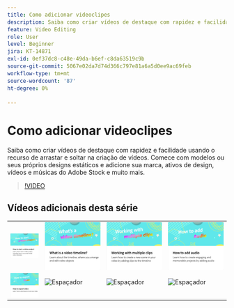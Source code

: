 ```yaml
---
title: Como adicionar videoclipes
description: Saiba como criar vídeos de destaque com rapidez e facilidade usando o recurso de arrastar e soltar na criação de vídeos
feature: Video Editing
role: User
level: Beginner
jira: KT-14871
exl-id: 0ef37dc8-c48e-49da-b6ef-c8da63519c9b
source-git-commit: 5067e02da7d74d366c797e81a6a5d0ee9ac69feb
workflow-type: tm+mt
source-wordcount: '87'
ht-degree: 0%

---
```


# Como adicionar videoclipes

Saiba como criar vídeos de destaque com rapidez e facilidade usando o recurso de arrastar e soltar na criação de vídeos. Comece com modelos ou seus próprios designs estáticos e adicione sua marca, ativos de design, vídeos e músicas do Adobe Stock e muito mais.

>[!VIDEO](https://video.tv.adobe.com/v/3427071?quality=12&learn=on&hidetitle=true)

## Vídeos adicionais desta série

<table style="table-layout:fixed">
<tr>
   <td>
         <a href="start-video.md">
            <img alt="Como iniciar um projeto de vídeo" src="assets/start-video.png" />
         </a>
   </td>
   <td>
         <a href="video-timeline.md">
            <img alt="O que é uma linha de tempo de vídeo?" src="assets/video-timeline.png" />
         </a>
   </td>
   <td>
         <a href="multiple-clips.md">
            <img alt="Trabalhar com vários clipes" src="assets/multiple-clips.png" />
         </a>
   </td>
   <td>
         <a href="add-audio-video.md">
            <img alt="Como adicionar áudio" src="assets/add-audio-video.png" />
         </a>
   </td>
</tr>
<tr>
    <td>
         <a href="export-video.md">
            <img alt="Como exportar vídeo" src="assets/export-video.png" />
         </a>
   </td>
   <td>
    <img alt="Espaçador" src="../assets/Gray_thumbnail.png" />
    <div>
    <br>
   </td>
   <td>
    <img alt="Espaçador" src="../assets/Gray_thumbnail.png" />
    <div>
    <br>
   </td>
   <td>
    <img alt="Espaçador" src="../assets/Gray_thumbnail.png" />
    <div>
    <br>
   </td>
</tr>
</table>
